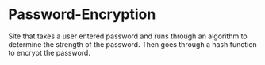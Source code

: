# Password-Encryption
Site that takes a user entered password and runs through an algorithm to determine the strength of the password. Then goes through a hash function to encrypt the password.
